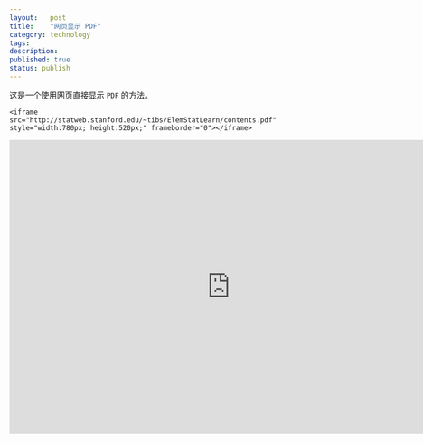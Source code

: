 ```yaml
---
layout:   post
title:    "网页显示 PDF"
category: technology
tags:     
description: 
published: true
status: publish
---
```


这是一个使用网页直接显示 `PDF` 的方法。

    <iframe src="http://statweb.stanford.edu/~tibs/ElemStatLearn/contents.pdf" style="width:780px; height:520px;" frameborder="0"></iframe>
    

<iframe src="http://statweb.stanford.edu/~tibs/ElemStatLearn/contents.pdf" style="width:780px; height:520px;" frameborder="0"></iframe>
